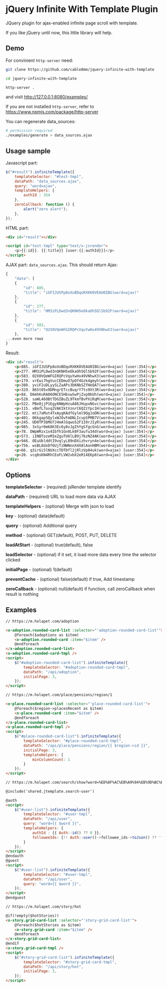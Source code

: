 jQuery Infinite With Template Plugin
======================

JQuery plugin for ajax-enabled infinite page scroll with template.

If you like jQuery until now, this little library will help.

## Demo

For convinient `http-server` need:

```bash
git clone https://github.com/cable8mm/jquery-infinite-with-template

cd jquery-infinite-with-template

http-server .
```

and visit http://127.0.0.1:8080/examples/

If you are not installed `http-server`, refer to https://www.npmjs.com/package/http-server

You can regenerate data_sources:

```bash
# permission required
./examples/generate > data_sources.ajax
```

## Usage sample

Javascript part:

```Javascript
$("#result").infiniteTemplate({
	templateSelector: "#test-tmpl",
	dataPath: "data_sources.ajax",
	query: "word=ajax",
	templateHelpers: {
		authId : 354
	},
    zeroCallback: function () {
        alert("zero alert");
    },
});
```

HTML part:

```html
<div id="result"></div>

<script id="test-tmpl" type="text/x-jsrender">
	<p>{{:id}}. {{:title}} [user:{{:authId}}]</p>
</script>
```

AJAX part: `data_sources.ajax`. This should return Ajax:

```javascript
{
	"data": [
	{
		"id": 885,
		"title": "iGFIJUSPp8oXoBDqoRXKK0VEAU0IBG(word=ajax)"
	},
	{
		"id": 277,
		"title": "HM3iPLDwd3nQKNH5eOkaOh5QlSb92F(word=ajax)"
	},
	{
		"id": 583,
		"title": "O2X0VQeWFGIRQPcVquYwHx49VNhwX3(word=ajax)"
	},
...even more rows
}
```

Result:

```html
<div id="result">
	<p>885. iGFIJUSPp8oXoBDqoRXKK0VEAU0IBG(word=ajax) [user:354]</p>
	<p>277. HM3iPLDwd3nQKNH5eOkaOh5QlSb92F(word=ajax) [user:354]</p>
	<p>583. O2X0VQeWFGIRQPcVquYwHx49VNhwX3(word=ajax) [user:354]</p>
	<p>179. vrEwi7hgVucCEDmuO7pOf4Gzk4gmyh(word=ajax) [user:354]</p>
	<p>380. yviF2uDLyySLZaAPs3bKNbSZfHeQA7(word=ajax) [user:354]</p>
	<p>329. 865t05x9DMngrETccBuqrY7ts9Xt3R(word=ajax) [user:354]</p>
	<p>84. D6mhKuRA06ONCE5HbswSwPjZvp0bUh(word=ajax) [user:354]</p>
	<p>528. saWL46OBtTDGIBuZL9TkmfBvPXiRqM(word=ajax) [user:354]</p>
	<p>522. PBe0jjP1Egy6NWpHzuA86JHupxNGvc(word=ajax) [user:354]</p>
	<p>115. vBmfL7osq2VAKIktVznrC6QZzYpc1H(word=ajax) [user:354]</p>
	<p>722. mti7aMut4TxAygKAdfGylml9QgJoDN(word=ajax) [user:354]</p>
	<p>401. 06kgapSQylxWJOvFmDNLIcvpSPMB7V(word=ajax) [user:354]</p>
	<p>245. UD0TP3bMU7J4mAlGqwo52F1I0rJIyR(word=ajax) [user:354]</p>
	<p>985. 3xSyr0m68K3Ec6y8vJgIhYgSfgcGnG(word=ajax) [user:354]</p>
	<p>78. DWpWRzx1x4Ibfh1Gn0Lk0F3aufu34d(word=ajax) [user:354]</p>
	<p>573. iINBTozeMIeZguTU6lLB9j76zNZ4AK(word=ajax) [user:354]</p>
	<p>946. OEuUblddtI9vqlyL89nDXizhvryn4e(word=ajax) [user:354]</p>
	<p>756. wsBL8dxDf6UjTiNWNnnX4XAlAonHBM(word=ajax) [user:354]</p>
	<p>66. q3irGi5lNUXccTDTDfl2jRlzVp04uk(word=ajax) [user:354]</p>
	<p>20. vcq8sKN4RhCEoFLVW2vbX2eR14EKp8(word=ajax) [user:354]</p>
</div>
```

## Options

**templateSelector** - (required) jsRender template identify

**dataPath** - (required) URL to load more data via AJAX

**templateHelpers** - (optional) Merge with json to load

**key** - (optional) data(default)

**query** - (optional) Additional query

**method** - (optional) GET(default), POST, PUT, DELETE

**loadAtStart** - (optional) true(default), false

**loadSelector** - (optional) if it set, it load more data every time the selector clicked

**initialPage** - (optional) 1(default)

**preventCache** - (optional) false(default) if true, Add timestamp

**zeroCallback** - (optional) null(default) if function, call zeroCallback when result is nothing

## Examples

```html
// https://m.holapet.com/adoption

<x-adoption.rounded-card-list :selector="'adoption-rounded-card-list'">
    @foreach($adoptions as $item)
    <x-adoption.rounded-card :item="$item" />
    @endforeach
</x-adoption.rounded-card-list>
<x-adoption.rounded-card-tmpl />
<script>
    $("#adoption-rounded-card-list").infiniteTemplate({
        templateSelector: "#adoption-rounded-card-tmpl",
        dataPath: "/api/adoption",
        initialPage: 3,
    });
</script>
```

```html
// https://m.holapet.com/place/pensions/region/1

<x-place.rounded-card-list :selector="'place-rounded-card-list'">
    @foreach($region->placesRecent as $item)
    <x-place.rounded-card :item="$item" />
    @endforeach
</x-place.rounded-card-list>
<x-place.rounded-card-tmpl />
<script>
    $("#place-rounded-card-list").infiniteTemplate({
        templateSelector: "#place-rounded-card-tmpl",
        dataPath: "/api/place/pensions/region/{{ $region->id }}",
        initialPage: 3,
        templateHelpers: {
            minColumnCount: 1
        }
    });
</script>
```

```html
// https://m.holapet.com/search/show?word=%ED%8F%AC%EB%A9%94%EB%9D%BC%EB%8B%88%EC%95%88

@include('shared.jtemplate.search-user')

@auth
<script>
    $("#user-list").infiniteTemplate({
        templateSelector: "#user-tmpl",
        dataPath: "/api/user",
        query: "word={{ $word }}",
        templateHelpers: {
            authId : {{ Auth::id() ?? 0 }},
            followeeIds: {!! Auth::user()->followee_ids->toJson() ?? 'false' !!}
        }
    });
</script>
@endauth
@guest
<script>
    $("#user-list").infiniteTemplate({
        templateSelector: "#user-tmpl",
        dataPath: "/api/user",
        query: "word={{ $word }}",
    });
</script>
@endguest
```

```html
// https://m.holapet.com/story/hot

@if(!empty($hotStories))
<x-story.grid-card-list :selector="'story-grid-card-list'">
    @foreach($hotStories as $item)
    <x-story.grid-card :item="$item" />
    @endforeach
</x-story.grid-card-list>
@endif
<x-story.grid-card-tmpl />
<script>
    $("#story-grid-card-list").infiniteTemplate({
        templateSelector: "#story-grid-card-tmpl",
        dataPath: "/api/story/hot",
        initialPage: 3,
    });
</script>
```